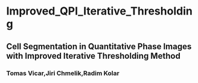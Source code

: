 # Improved_QPI_Iterative_Thresholding


## Cell Segmentation in Quantitative Phase Images with Improved Iterative Thresholding Method
### Tomas Vicar,Jiri Chmelik,Radim Kolar
